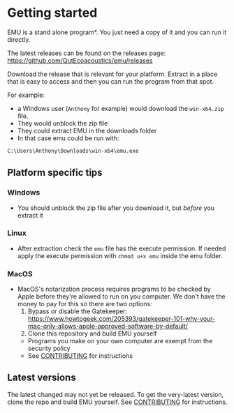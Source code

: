 # Getting started

EMU is a stand alone program*. You just need a copy of it and you can run it directly.

The latest releases can be found on the releases page: https://github.com/QutEcoacoustics/emu/releases

Download the release that is relevant for your platform. Extract in a place that is easy to access and then you can 
run the program from that spot.

For example:

 - a Windows user (`Anthony` for example) would download the `win-x64.zip` file.
 - They would unblock the zip file
 - They could extract EMU in the downloads folder
 - In that case emu could be run with:

```sh
C:\Users\Anthony\Downloads\win-x64\emu.exe
```

## Platform specific tips

### Windows

- You should unblock the zip file after you download it, but _before_ you extract it

### Linux

- After extraction check the `emu` file has the execute permission.
  If needed apply the execute permission with `chmod u+x emu` inside the emu folder.

### MacOS

- MacOS's notarization process requires programs to be checked by Apple before they're allowed
  to run on you computer. We don't have the money to pay for this so there are two options:
  1. Bypass or disable the Gatekeeper: https://www.howtogeek.com/205393/gatekeeper-101-why-your-mac-only-allows-apple-approved-software-by-default/
  2. Clone this repository and build EMU yourself
    - Programs you make on your own computer are exempt from the security policy
    - See [CONTRIBUTING](../CONTRIBUTING.md) for instructions

## Latest versions

The latest changed may not yet be released. To get the very-latest version, clone the repo and build EMU yourself.
 See [CONTRIBUTING](../CONTRIBUTING.md) for instructions.
